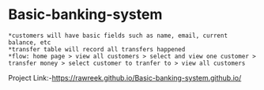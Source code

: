 # Basic-banking-system

    *customers will have basic fields such as name, email, current balance, etc
    *transfer table will record all transfers happened
    *flow: home page > view all customers > select and view one customer > transfer money > select customer to tranfer to > view all customers


Project Link:-https://rawreek.github.io/Basic-banking-system.github.io/

